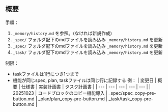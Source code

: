 ## 概要

手順：
1. `_memory/history.md` を参照。(なければ新規作成)
2. `_spec/` フォルダ配下のmdファイルを読み込み `_memory/history.md` を更新
3. `_spec/` フォルダ配下のmdファイルを読み込み `_memory/history.md` を更新
4. `_task/` フォルダ配下のmdファイルを読み込み `_memory/history.md` を更新

制限：
- taskファイルは1行につき1つまで
- 機能が同じspec, plan, taskファイルは同じ行に記録する
例：
| 変更日 | 概要 | 仕様書 | 実装計画書 | タスク計画書 |
| --- | --- | --- | --- | --- |
| 20251023 | コードブロックのコピー機能導入 | _spec/spec_copy-pre-button.md | _plan/plan_copy-pre-button.md | _task/task_copy-pre-button.md |

